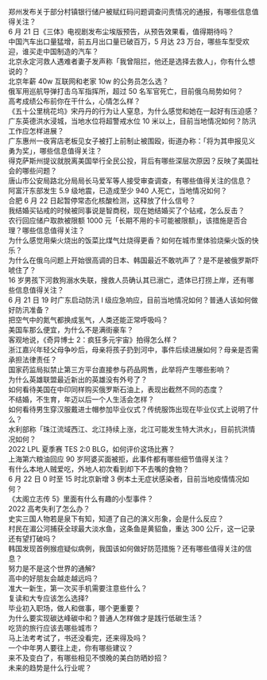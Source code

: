 郑州发布关于部分村镇银行储户被赋红码问题调查问责情况的通报，有哪些信息值得关注？  
6 月 21 日《三体》电视剧发布尘埃版预告，从预告效果看，值得期待吗？  
中国汽车出口量猛增，前五月出口量已破百万，5 月达 23 万台，哪些车型受欢迎，谁买走中国制造的汽车？  
北京永定河救人遇难者妻子发声称「我曾阻拦，他还是选择去救人」，你有什么想说的？  
北京年薪 40w 互联网和老家 10w 的公务员怎么选？  
俄军用巡航导弹打击乌军指挥所，超过 50 名军官死亡，目前俄乌局势如何？  
高考成绩公布前你在干什么，心情怎么样？  
《五十公里桃花坞》宋丹丹的行为让人窒息，为什么感觉和她在一起好有压迫感？  
广东英德洪水浸城，当地水位将超警戒水位 10 米以上，目前当地情况如何？防汛工作应怎样进展？  
广东惠州一夜宵店老板见女子被打上前制止被围殴，街道办称：「将为其申报见义勇为奖」，哪些信息值得关注？  
得克萨斯州提议就脱离美国举行全民公投，背后有哪些深层次原因？反映了美国社会的哪些问题？  
唐山市公安局路北分局局长马爱军等人接受审查调查，有哪些值得关注的信息？  
阿富汗东部发生 5.9 级地震，已造成至少 940 人死亡，当地情况如何？  
合肥 6 月 22 日起暂停常态化核酸检测，这释放了什么信号？  
我结婚买钻戒的时候被同事说是智商税，现在她结婚买了个钻戒，怎么反击？  
农行回应储户取款被限额 1000 元「长期不用的卡可能被限额」，该措施是否合理？哪些信息值得关注？  
为什么感觉用柴火烧出的饭菜比煤气灶烧得更香？如何在城市里体验烧柴火饭的快乐？  
为什么在俄乌问题上开始很高调的日本、韩国最近不敢吭声了？是不是被俄罗斯吓唬住了？  
16 岁男孩下河救狗溺水失联，搜救人员确认其已溺亡，遗体已打捞上岸，还有哪些信息值得关注？  
6 月 21 日 19 时广东启动防汛 Ⅰ 级应急响应，目前当地情况如何？普通人该如何做好防汛准备？  
把空气中的氮气都换成氢气，人类还能正常呼吸吗？  
美国车那么便宜，为什么不是满街豪车？  
客观地说，《奇异博士 2：疯狂多元宇宙》拍得怎么样？  
浙江嘉兴年轻父母争吵后，母亲将孩子扔到河中，事件后续进展如何？母亲是否需承担法律责任？  
国家药监局拟禁止第三方平台直接参与药品网售，此举将产生哪些影响？  
为什么英雄联盟最近新出的英雄没有外号了？  
如何看待美国在中印同样购买俄罗斯石油上，表现出截然不同的态度？  
不结婚，不生育，年迈以后一个人生活会怎样？  
如何看待男生穿汉服戴进士帽参加毕业仪式？传统服饰出现在毕业仪式上说明了什么？  
水利部称「珠江流域西江、北江持续上涨，北江可能发生特大洪水」，目前抗洪情况如何？  
2022 LPL 夏季赛 TES 2:0 BLG，如何评价这场比赛？  
上海第六粮油回应 90 岁阿婆买面被拒，此事件都有哪些细节值得关注？  
有什么本地人贼爱吃，外地人初次看到却下不去嘴的食物？  
6 月 22 日 0 时至 15 时北京新增 3 例本土无症状感染者，目前当地疫情情况如何？  
《太阁立志传 5》里面有什么有趣的小型事件？  
2022 高考失利了怎么办？  
史实三国人物若是泉下有知，知道了自己的演义形象，会是什么反应？  
村民在湄公河捕获全球最大淡水鱼，这条鱼是黄貂鱼，重达 300 公斤，这一记录还有望打破吗？  
韩国发现首例猴痘疑似病例，我国该如何做好防范措施？还有哪些值得关注的信息？  
努力是不是这个世界的通解?  
高中的好朋友会越走越远吗？  
准大一新生，第一次买手机需要注意些什么？  
复读和大专应该怎么选择?  
毕业初入职场，做人和做事，哪个更重要？  
为什么要实现碳达峰碳中和？普通人怎样做才是践行低碳生活？  
吃货的旅行应该去哪些城市？  
马上法考考试了，书还没看完，还来得及吗？  
一个中年男人要往上走，你有哪些建议？  
来不及变白了，有哪些相见不恨晚的美白防晒妙招？  
未来的趋势是什么行业呢？  
